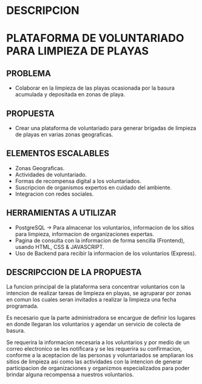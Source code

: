 
# DESCRIPCION
# PLATAFORMA DE VOLUNTARIADO PARA LIMPIEZA DE PLAYAS

## PROBLEMA 
* Colaborar en la limpieza de las playas ocasionada por la basura   acumulada y depositada en zonas de playa.

## PROPUESTA
* Crear una plataforma de voluntariado para generar brigadas de limpieza de playas en varias zonas geograficas.

## ELEMENTOS ESCALABLES
* Zonas Geograficas. 
* Actividades de voluntariado.
* Formas de recompensa digital a los voluntariados.
* Suscripcion de organismos expertos en cuidado del ambiente.
* Integracion con redes sociales.

## HERRAMIENTAS A UTILIZAR
* PostgreSQL -> Para almacenar los voluntarios, informacion de los sitios para limpieza, informacion de organizaciones expertas.
* Pagina de consulta con la informacion de forma sencilla (Frontend), usando HTML, CSS & JAVASCRIPT.
* Uso de Backend para recibir la informacion de los voluntarios (Express).

## DESCRIPCCION DE LA PROPUESTA
La funcion principal de la plataforma sera concentrar voluntarios con la intencion de realizar tareas de limpieza en playas, se agruparar por zonas en comun los cuales seran invitados a realizar la limpieza una fecha programada.

Es necesario que la parte administradora se encargue de definir los lugares en donde llegaran los voluntarios y agendar un servicio de colecta de basura.

Se requerira la informacion necesaria a los voluntarios y por medio de un correo electronico se les notificara y se les requerira su confirmacion, conforme a la aceptacion de las personas y voluntariados se ampliaran los sitios de limpieza asi como las actividades con la intencion de generar participacion de organizaciones y organizmos especializados para poder brindar alguna recompensa a nuestros voluntarios.